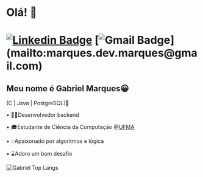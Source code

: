 <h1> Olá! 👋 <h1>


[![Linkedin Badge](https://img.shields.io/badge/-LinkedIn-6633cc?style=flat-square&logo=Linkedin&logoColor=white&link=https://www.linkedin.com/in/gabriel-costa-marques)](https://www.linkedin.com/in/gabriel-costa-marques)
[![Gmail Badge](https://img.shields.io/badge/-contato@gabrielmarques.com-6633cc?style=flat-square&logo=Gmail&logoColor=white&link=mailto:)](mailto:marques.dev.marques@gmail.com)



## Meu nome é Gabriel Marques😀

(C | Java | PostgreSQL)🚀

   ▪️ 🧑‍💻Desenvolvedor backend

   ▪️ 🎓Estudante de Ciência da Computação @[UFMA](https://portais.ufma.br/PortalUfma/)

   ▪️ 💡Apaixonado por algoritmos e lógica

   ▪️ ⌛Adoro um bom desafio


![Gabriel Top Langs](https://github-readme-stats.vercel.app/api/top-langs/?username=gabriel-marques1&hide_progress=true)


  
